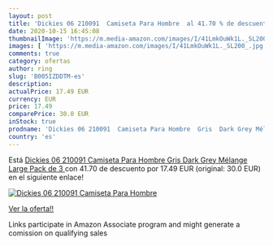 ```yaml
---
layout: post
title: 'Dickies 06 210091  Camiseta Para Hombre  al 41.70 % de descuento'
date: 2020-10-15 16:45:08
thumbnailImage: 'https://m.media-amazon.com/images/I/41LmkOuWk1L._SL200_.jpg'
images: [ 'https://m.media-amazon.com/images/I/41LmkOuWk1L._SL200_.jpg' ]
comments: true
category: ofertas
author: ring
slug: 'B005IZDDTM-es'
description:
actualPrice: 17.49 EUR
currency: EUR
price: 17.49
comparePrice: 30.0 EUR
inStock: true
prodname: 'Dickies 06 210091  Camiseta Para Hombre  Gris  Dark Grey Mélange   Large   Pack de 3 '
country: 'es'
---
```


Está [Dickies 06 210091  Camiseta Para Hombre  Gris  Dark Grey Mélange   Large   Pack de 3 ](https://www.amazon.es/dp/B005IZDDTM/?tag=tolees-21) con 41.70 de descuento por 17.49 EUR (original: 30.0 EUR) en el siguiente enlace!

[![Dickies 06 210091  Camiseta Para Hombre ](https://m.media-amazon.com/images/I/41LmkOuWk1L._SL200_.jpg)](https://www.amazon.es/dp/B005IZDDTM/?tag=tolees-21)

[Ver la oferta!!](https://www.amazon.es/dp/B005IZDDTM/?tag=tolees-21)

Links participate in Amazon Associate program and might generate a comission on qualifying sales



